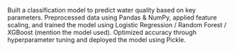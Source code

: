 Built a classification model to predict water quality based on key parameters. Preprocessed data using Pandas & NumPy, applied feature scaling, and trained the model using Logistic Regression / Random Forest / XGBoost (mention the model used). Optimized accuracy through hyperparameter tuning and deployed the model using Pickle. 
